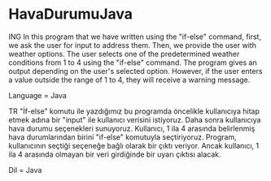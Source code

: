 # HavaDurumuJava

ING
In this program that we have written using the "if-else" command, first, we ask the user for input to address them. Then, we provide the user with weather options. The user selects one of the predetermined weather conditions from 1 to 4 using the "if-else" command. The program gives an output depending on the user's selected option. However, if the user enters a value outside the range of 1 to 4, they will receive a warning message.

Language = Java

TR
"İf-else" komutu ile yazdığımız bu programda öncelikle kullanıcıya hitap etmek adına bir "input" ile kullanıcı verisini istiyoruz. Daha sonra kullanıcıya hava durumu seçenekleri sunuyoruz. Kullanıcı, 1 ila 4 arasında belirlenmiş hava durumlarından birini "if-else" komutuyla seçtiriyoruz. Program, kullanıcının seçtiği seçeneğe bağlı olarak bir çıktı veriyor. Ancak kullanıcı, 1 ila 4 arasında olmayan bir veri girdiğinde bir uyarı çıktısı alacak.

Dil = Java



